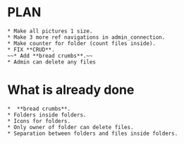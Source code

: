# PLAN

    * Make all pictures 1 size.
    * Make 3 more ref navigations in admin_connection.
    * Make counter for folder (count files inside).
    * FIX **CRUD**.
    ~~* Add **bread crumbs**.~~
    * Admin can delete any files

# What is already done

    *  **bread crumbs**.
    * Folders inside folders.
    * Icons for folders.
    * Only owner of folder can delete files.
    * Separation between folders and files inside folders.
